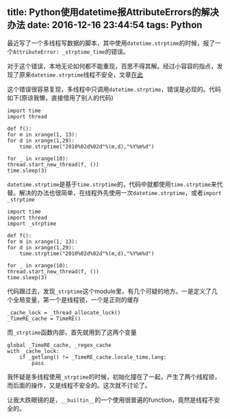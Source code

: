 title: Python使用datetime报AttributeErrors的解决办法
date: 2016-12-16 23:44:54
tags: Python
---

最近写了一个多线程写数据的脚本，其中使用`datetime.strptime`的时候，报了一个`AttributeError: _strptime_time`的错误。
<!--more-->

对于这个错误，本地无论如何都不能重现，百思不得其解。经过小容容的指点，发现了原来`datetime.strptime`线程不安全，文章[在此](http://bugs.python.org/issue7980)

这个错误很容易复现，多线程中只调用`datetime.strptime`，错误是必现的。代码如下(原谅我懒，直接借用了别人的代码)

```
import time
import thread

def f():
for m in xrange(1, 13):
for d in xrange(1,29):
    time.strptime("2010%02d%02d"%(m,d),"%Y%m%d")

for _ in xrange(10):
thread.start_new_thread(f, ())
time.sleep(3)
```

`datetime.strptime`是基于`time.strptime`的，代码中就都使用`time.strptime`来代替。解决的办法也很简单，在线程外先使用一次`datetime.strptime`，或者`import _strptime`

```
import time
import thread
import _strptime

def f():
for m in xrange(1, 13):
for d in xrange(1,29):
    time.strptime("2010%02d%02d"%(m,d),"%Y%m%d")

for _ in xrange(10):
thread.start_new_thread(f, ())
time.sleep(3)
```

代码跟过去，发现`_strptime`这个module里，有几个可疑的地方。一是定义了几个全局变量，第一个是线程锁，一个是正则的缓存

```
_cache_lock = _thread_allocate_lock()
_TimeRE_cache = TimeRE()
```

而`_strptime`函数内部，首先就用到了这两个变量

```
global _TimeRE_cache, _regex_cache
with _cache_lock:
    if _getlang() != _TimeRE_cache.locale_time.lang:
        pass
```

我怀疑是多线程使用`_strptime`的时候，初始化撞在了一起，产生了两个线程锁，而后面的操作，又是线程不安全的。这次就不讨论了。

让我大跌眼镜的是，`__builtin__`的一个使用很普遍的function，竟然是线程不安全的。
